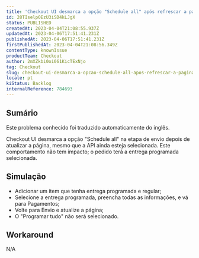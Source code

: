 ```yaml
---
title: 'Checkout UI desmarca a opção "Schedule all" após refrescar a página'
id: 28TIselp0EzU3iSD4kLJgX
status: PUBLISHED
createdAt: 2023-04-04T21:08:55.937Z
updatedAt: 2023-04-06T17:51:41.231Z
publishedAt: 2023-04-06T17:51:41.231Z
firstPublishedAt: 2023-04-04T21:08:56.349Z
contentType: knownIssue
productTeam: Checkout
author: 2mXZkbi0oi061KicTExNjo
tag: Checkout
slug: checkout-ui-desmarca-a-opcao-schedule-all-apos-refrescar-a-pagina
locale: pt
kiStatus: Backlog
internalReference: 784693
---
```


## Sumário

<div class="alert alert-info">
  <p>Este problema conhecido foi traduzido automaticamente do inglês.</p>
</div>


Checkout UI desmarca a opção "Schedule all" na etapa de envio depois de atualizar a página, mesmo que a API ainda esteja selecionada. Este comportamento não tem impacto; o pedido terá a entrega programada selecionada.


##

## Simulação



- Adicionar um item que tenha entrega programada e regular;
- Selecione a entrega programada, preencha todas as informações, e vá para Pagamentos;
- Volte para Envio e atualize a página;
- O "Programar tudo" não será selecionado.


##

## Workaround


N/A



